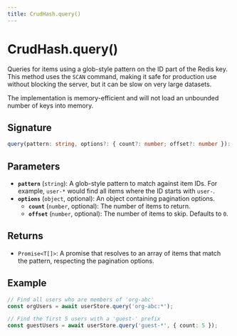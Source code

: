 ```yaml
---
title: CrudHash.query()
---
```


# CrudHash.query()

Queries for items using a glob-style pattern on the ID part of the Redis key. This method uses the `SCAN` command, making it safe for production use without blocking the server, but it can be slow on very large datasets.

The implementation is memory-efficient and will not load an unbounded number of keys into memory.

## Signature

```ts
query(pattern: string, options?: { count?: number; offset?: number }): Promise<T[]>
```

## Parameters

- **`pattern`** (`string`): A glob-style pattern to match against item IDs. For example, `user-*` would find all items where the ID starts with `user-`.
- **`options`** (`object`, optional): An object containing pagination options.
  - **`count`** (`number`, optional): The number of items to return.
  - **`offset`** (`number`, optional): The number of items to skip. Defaults to `0`.

## Returns

- `Promise<T[]>`: A promise that resolves to an array of items that match the pattern, respecting the pagination options.

## Example

```ts
// Find all users who are members of 'org-abc'
const orgUsers = await userStore.query('org-abc:*');

// Find the first 5 users with a 'guest-' prefix
const guestUsers = await userStore.query('guest-*', { count: 5 });
```

